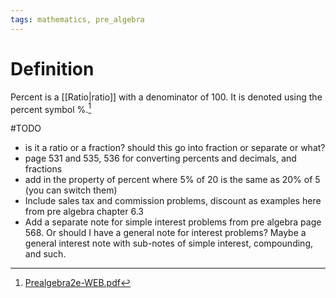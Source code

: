 ```yaml
---
tags: mathematics, pre_algebra
---
```


# Definition

Percent is a [[Ratio|ratio]] with a denominator of 100. It is denoted using the percent symbol $\%$.[^1]


#TODO 

- is it a ratio or a fraction? should this go into fraction or separate or what?
- page 531 and 535, 536 for converting percents and decimals, and fractions
- add in the property of percent where 5% of 20 is the same as 20% of 5 (you can switch them)
- Include sales tax and commission problems, discount as examples here from pre algebra chapter 6.3
- Add a separate note for simple interest problems from pre algebra page 568. Or should I have a general note for interest problems? Maybe a general interest note with sub-notes of simple interest, compounding, and such.


[^1]: [Prealgebra2e-WEB.pdf](zotero://open-pdf/library/items/W4QW2QZI?page=526)